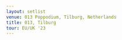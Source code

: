 ```yaml
---
layout: setlist
venue: 013 Poppodium, Tilburg, Netherlands
title: 013, Tilburg
tour: EU/UK '23
---
```

